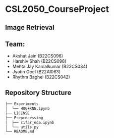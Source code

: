 # CSL2050_CourseProject

## Image Retrieval

## Team:
  - Akshat Jain (B22CS096)
  - Harshiv Shah (B22CS098)
  - Mehta Jay Kamalkumar (B22CS034)
  - Jyotin Goel (B22AI063)
  - Rhythm Baghel (B22CS042)

## Repository Structure 

```bash
├── Experiments
│  └── HOG+KNN.ipynb
├── LICENSE
├── Preprocessing
│  ├── cifar_eda.ipynb
│  └── utils.py
└── README.md
```
